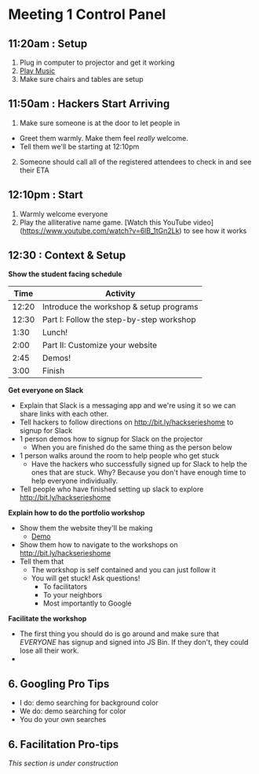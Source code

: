 # Meeting 1 Control Panel

## 11:20am : Setup

1. Plug in computer to projector and get it working
2. <a href="https://soundcloud.com/mike-bawless/sets/study-playlist-deadmau5" target="_blank_">Play Music</a>
3. Make sure  chairs and tables are setup

## 11:50am : Hackers Start Arriving

1. Make sure someone is at the door to let people in
  - Greet them warmly. Make them feel _really_ welcome.
  - Tell them we'll be starting at 12:10pm
2. Someone should call all of the registered attendees to check in and see their
   ETA

## 12:10pm : Start

1. Warmly welcome everyone
2. Play the alliterative name game. [Watch this YouTube video]
   (https://www.youtube.com/watch?v=6lB_1tGn2Lk) to see how it works

## 12:30 : Context & Setup

**Show the student facing schedule**

Time  | Activity
------|-----------------------------------------
12:20 | Introduce the workshop & setup programs
12:30 | Part I: Follow the step-by-step workshop
1:30  | Lunch!
2:00  | Part II: Customize your website
2:45  | Demos!
3:00  | Finish

**Get everyone on Slack**

  - Explain that Slack is a messaging app and we're using it so we can share
    links with each other.
  - Tell hackers to follow directions on http://bit.ly/hackserieshome to signup
    for Slack
  - 1 person demos how to signup for Slack on the projector
    - When you are finished do the same thing as the person below
  - 1 person walks around the room to help people who get stuck
    - Have the hackers who successfully signed up for Slack to help the ones that
      are stuck. Why? Because you don't have enough time to help everyone
      individually.
  - Tell people who have finished setting up slack to explore
    http://bit.ly/hackserieshome

**Explain how to do the portfolio workshop**

- Show them the website they'll be making
  - <a href="http://jsbin.com/gist/81d45193dab5236afbba?output" target="_blank">Demo</a>
- Show them how to navigate to the workshops on http://bit.ly/hackserieshome
- Tell them that
  - The workshop is self contained and you can just follow it
  - You will get stuck! Ask questions!
    - To facilitators
    - To your neighbors
    - Most importantly to Google

**Facilitate the workshop**

- The first thing you should do is go around and make sure that _EVERYONE_ has
  signup and signed into JS Bin. If they don't, they could lose all their work.
-


## 6. Googling Pro Tips

- I do: demo searching for background color
- We do: demo searching for color
- You do your own searches

## 6. Facilitation Pro-tips

_This section is under construction_
